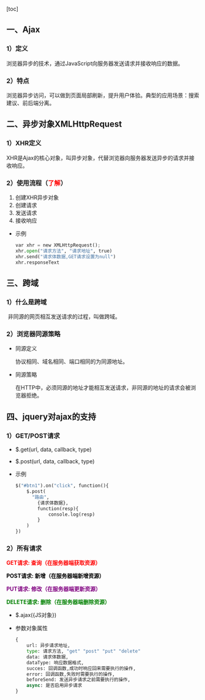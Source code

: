 [toc]

## 一、Ajax

### 1）定义

​	浏览器异步的技术，通过JavaScript向服务器发送请求并接收响应的数据。

### 2）特点

​	浏览器异步访问，可以做到页面局部刷新，提升用户体验。典型的应用场景：搜索建议、前后端分离。

## 二、异步对象XMLHttpRequest

### 1）XHR定义

​	XHR是Ajax的核心对象，叫异步对象，代替浏览器向服务器发送异步的请求并接收响应。

### 2）使用流程（<font color=red>了解</font>）

1. 创建XHR异步对象
2. 创建请求
3. 发送请求
4. 接收响应

* 示例

  ```python
  var xhr = new XMLHttpRequest();
  xhr.open("请求方法", "请求地址", true)
  xhr.send("请求体数据,GET请求设置为null")
  xhr.responseText
  ```

## 三、跨域

### 1）什么是跨域

​	非同源的网页相互发送请求的过程，叫做跨域。

### 2）浏览器同源策略

* 同源定义

  协议相同、域名相同、端口相同的为同源地址。

* 同源策略

  在HTTP中，必须同源的地址才能相互发送请求，非同源的地址的请求会被浏览器拒绝。

## 四、jquery对ajax的支持

### 1）GET/POST请求

* $.get(url, data, callback, type)

* $.post(url, data, callback, type)

* 示例

  ```python
  $("#btn1").on("click", function(){
      $.post(
      	"路由",
          {请求体数据},
          function(resp){
              console.log(resp)
          }
      )
  })
  ```

### 2）所有请求

<font color=red>**GET请求: 查询（在服务器端获取资源）**</font>

<font color=black>**POST请求: 新增（在服务器端新增资源）**</font>

<font color=purple>**PUT请求: 修改（在服务器端更新资源）**</font>

<font color=green>**DELETE请求: 删除（在服务器端删除资源）**</font>

* $.ajax({JS对象})

* 参数对象属性

  ```python
  {
      url: 异步请求地址,
      type: 请求方法, "get" "post" "put" "delete"
      data: 请求体数据,
      dataType: 响应数据格式,
      succes: 回调函数,成功时响应回来需要执行的操作,
      error: 回调函数,失败时需要执行的操作,
      beforeSend: 发送异步请求之前需要执行的操作,
      async: 是否启用异步请求
  }
  ```

  

















